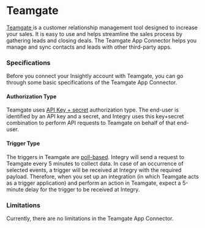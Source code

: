 # Teamgate

[Teamgate ](https://www.integry.io/apps/teamgate)is a customer relationship management tool designed to increase your sales. It is easy to use and helps streamline the sales process by gathering leads and closing deals. The Teamgate App Connector helps you manage and sync contacts and leads with other third-party apps.&#x20;

### Specifications  <a href="#specifications-0-0" id="specifications-0-0"></a>

Before you connect your Insightly account with Teamgate, you can go through some basic specifications of the Teamgate App Connector.&#x20;

#### Authorization Type  <a href="#authorization-type-0-1" id="authorization-type-0-1"></a>

Teamgate uses [API Key + secret](https://support.integry.io/hc/en-us/articles/11112617800985-Authentication-Types-Supported-in-Integry) authorization type. The end-user is identified by an API key and a secret, and Integry uses this key+secret combination to perform API requests to Teamgate on behalf of that end-user.&#x20;

#### Trigger Type <a href="#trigger-type-0-2" id="trigger-type-0-2"></a>

The triggers in Teamgate are [poll-based](https://www.testpreptraining.com/tutorial/describe-polling-triggers-and-their-usage/). Integry will send a request to Teamgate every 5 minutes to collect data. In case of an occurrence of selected events, a trigger will be received at Integry with the required payload. Therefore, when you set up an integration (in which Teamgate acts as a trigger application) and perform an action in Teamgate, expect a 5-minute delay for the trigger to be received at Integry.&#x20;

### Limitations <a href="#limitations-0-3" id="limitations-0-3"></a>

Currently, there are no limitations in the Teamgate App Connector.
